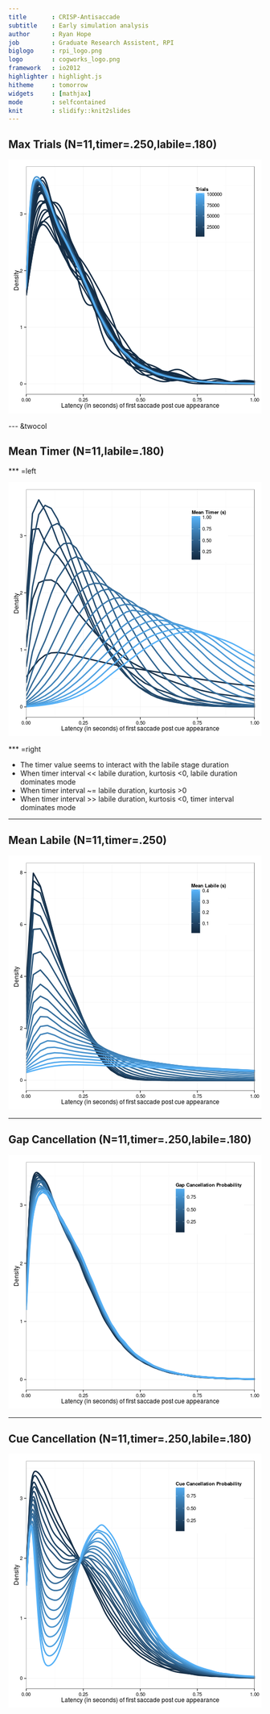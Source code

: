 ```yaml
---
title       : CRISP-Antisaccade
subtitle    : Early simulation analysis
author      : Ryan Hope
job         : Graduate Research Assistent, RPI
biglogo     : rpi_logo.png
logo        : cogworks_logo.png
framework   : io2012
highlighter : highlight.js
hitheme     : tomorrow
widgets     : [mathjax]
mode        : selfcontained
knit        : slidify::knit2slides
---
```




## Max Trials (N=11,timer=.250,labile=.180)
 
![plot of chunk unnamed-chunk-2](assets/fig/unnamed-chunk-2-1.png) 

--- &twocol

## Mean Timer (N=11,labile=.180)

*** =left

![plot of chunk unnamed-chunk-3](assets/fig/unnamed-chunk-3-1.png) 

*** =right

- The timer value seems to interact with the labile stage duration
 - When timer interval << labile duration, kurtosis <0, labile duration dominates mode
 - When timer interval ~= labile duration, kurtosis >0
 - When timer interval >> labile duration, kurtosis <0, timer interval dominates mode

---

## Mean Labile (N=11,timer=.250)

![plot of chunk unnamed-chunk-4](assets/fig/unnamed-chunk-4-1.png) 

---

## Gap Cancellation (N=11,timer=.250,labile=.180)
 
![plot of chunk unnamed-chunk-5](assets/fig/unnamed-chunk-5-1.png) 

---
 
## Cue Cancellation (N=11,timer=.250,labile=.180)
 
![plot of chunk unnamed-chunk-6](assets/fig/unnamed-chunk-6-1.png) 
